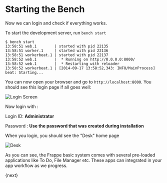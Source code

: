 <!-- add-breadcrumbs -->
# Starting the Bench

Now we can login and check if everything works.

To start the development server, run `bench start`

	$ bench start
	13:58:51 web.1        | started with pid 22135
	13:58:51 worker.1     | started with pid 22136
	13:58:51 workerbeat.1 | started with pid 22137
	13:58:52 web.1        |  * Running on http://0.0.0.0:8000/
	13:58:52 web.1        |  * Restarting with reloader
	13:58:52 workerbeat.1 | [2014-09-17 13:58:52,343: INFO/MainProcess] beat: Starting...

You can now open your browser and go to `http://localhost:8000`. You should see this login page if all goes well:

<img class="screenshot" alt="Login Screen" src="{{docs_base_url}}/assets/img/login.png">

Now login with : 

Login ID: **Administrator**

Password : **Use the password that was created during installation**

When you login, you should see the "Desk" home page

<img class="screenshot" alt="Desk" src="{{docs_base_url}}/assets/img/desk.png">

As you can see, the Frappe basic system comes with several pre-loaded applications like To Do, File Manager etc. These apps can integrated in your app workflow as we progress.

{next}
